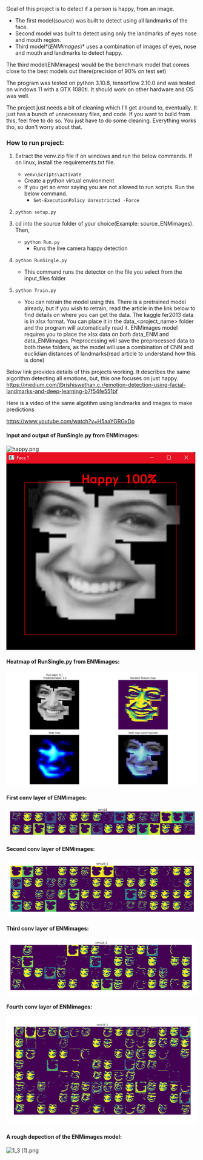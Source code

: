 Goal of this project is to detect if a person is happy, from an image. 
- The first model(_source_) was built to detect using all landmarks of the face.
- Second model was built to detect using only the landmarks of eyes nose and mouth region.
- Third model*(_ENMimages_)* uses a combination of images of
eyes, nose and mouth and landmarks to detect happy. 

The third model(ENMimages) would be the benchmark model that comes close to the best models out there(precision of 90% on test set)

The program was tested on python 3.10.8, tensorflow 2.10.0 and was tested on windows 11 with a GTX 1080ti. It should work on other hardware and OS was well.

The project just needs a bit of cleaning which I'll get around to, eventually. It just has a bunch of unnecessary files, and code. If you want to build from this,
feel free to do so. You just have to do some cleaning. Everything works tho, so don't worry about that.

### How to run project:

1. Extract the venv.zip file if on windows and run the below commands. If on linux, install the requirements.txt file.
    - `venv\Scripts\activate`
    - Create a python virtual environment
    - If you get an error saying you are not allowed to run scripts. Run the below command.
      - `Set-ExecutionPolicy Unrestricted -Force`


2. `python setup.py`


3. cd into the source folder of your choice(Example: source_ENMimages). Then, 
   - `python Run.py`
      - Runs the live camera happy detection


3. `python RunSingle.py` 
   - This command runs the detector on the file you select from the input_files folder


4. `python Train.py`
   - You can retrain the model using this. There is a pretrained model already, but if you wish to retrain, read the article in the link below to find details on where you can get the data.
The kaggle fer2013 data is in xlsx format. You can place it in the data_<project_name> folder and the program will automatically read it.
ENMimages model requires you to place the xlsx data on both data_ENM and data_ENMimages. Preprocessing will save the preprocessed data to both these folders, as
the model will use a combination of CNN and euclidian distances of landmarks(read article to understand how this is done)
   

Below link provides details of this projects working. It describes the same algorithm detecting all emotions, but, this one focuses on just happy. 
https://medium.com/@rishiswethan.c.r/emotion-detection-using-facial-landmarks-and-deep-learning-b7f54fe551bf

Here is a video of the same algotihm using landmarks and images to make predictions

https://www.youtube.com/watch?v=H5aaYGRGxDo

#### Input and output of RunSingle.py from ENMimages:
![happy.png](input_files%2Fhappy.png) ![img_10.png](img_10.png)

#### Heatmap of RunSingle.py from ENMimages:
![img_3.png](img_3.png)

#### First conv layer of ENMimages:
![img_8.png](img_8.png)

#### Second conv layer of ENMimages:
![img_7.png](img_7.png)

#### Third conv layer of ENMimages:
![img_6.png](img_6.png)

#### Fourth conv layer of ENMimages:
![img_5.png](img_5.png)

#### A rough depection of the ENMimages model:
![1_3 (1).png](..%2F..%2F..%2F..%2FDownloads%2F1_3%20%281%29.png)
